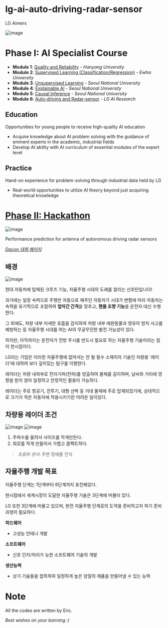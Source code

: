 # lg-ai-auto-driving-radar-sensor
LG Aimers

![image](https://user-images.githubusercontent.com/39285147/176646283-f1ef50cf-72b1-43be-89cc-1231cd0423ac.png)

# **Phase I: AI Specialist Course**
  - **Module 1**: [Quality and Reliability](https://github.com/hchoi256/lg-ai-auto-driving-radar-sensor/tree/main/quality-credibility) - *Hanyang University*
  - **Module 2**: [Supervised Learning (Classification/Regression)](https://github.com/hchoi256/lg-ai-auto-driving-radar-sensor/tree/main/supervised-learning) - *Ewha University*
  - **Module 3**: [Unsupervised Learning](https://github.com/hchoi256/lg-ai-auto-driving-radar-sensor/tree/main/unsupervised-learning) - *Seoul National University*
  - **Module 4**: [Explainable AI](https://github.com/hchoi256/lg-ai-auto-driving-radar-sensor/tree/main/explainable-ai-XAI) - *Seoul National University*
  - **Module 5**: [Causal Inference](https://github.com/hchoi256/lg-ai-auto-driving-radar-sensor/tree/main/causal-inference) - *Seoul National University*
  - **Module 6**: [Auto-driving and Radar-sensor](https://github.com/hchoi256/lg-ai-auto-driving-radar-sensor/tree/main/self-driving-and-radar-sensor) - *LG AI Research*

## Education
Opportunities for young people to receive high-quality AI education
- Acquire knowledge about AI problem solving with the guidance of eminent experts in the academic, industrial fields
- Develop AI ability with AI curriculum of essential modules of the expert level

## Practice
Hand-on experience for problem-solving through industrial data held by LG
- Real-world opportunities to utilize AI theory beyond just acquiring theoretical knowledge

# [**Phase II: Hackathon**](https://github.com/hchoi256/lg-ai-auto-driving-radar-sensor/blob/main/hackathon.md)
![image](https://user-images.githubusercontent.com/39285147/176649666-dc63ccb4-2a55-4750-a2be-30c4e2e263ed.png)

Performance prediction for antenna of autonomous driving radar sensors

[*Dacon 대회 페이지*](https://dacon.io/competitions/official/235927/overview/description)

## 배경
![image](https://user-images.githubusercontent.com/39285147/180979155-36215da2-b352-41ec-86ce-c00be4b791fa.png)

현대 자동차에 탑재된 크루즈 기능, 자율주행 시대의 도래를 알리는 신호탄입니다!

과거에는 일정 속력으로 주행만 자동으로 해주던 자동차가 시대가 변함에 따라 자동차는 속력을 유기적으로 조절하여 **앞차간 간격**을 맞추고, **핸들 조향 기능**을 운전자 대신 수행한다.

그 외에도, 차량 내부 미세한 호흡을 감지하여 차량 내부 애완동물과 영유아 방치 사고를 예방하는 등 자율주행 시대를 여는 AI의 무궁무진한 발전 가능성이 있다.

하지만, 아직까지는 운전자가 전방 주시를 반드시 필요로 하는 자율주행 기술이라는 점이 현시점이다.

LG라는 기업은 이러한 자율주행에 없어서는 안 될 필수 소재이자 기술인 차량용 '레이더'에 대하여 보다 깊이있는 탐구를 이행한다.

레이더는 차량 내외부로 전자기파(전파)를 방출하여 물체를 감지하며, 날씨와 거리에 영향을 받지 않아 일정하고 안정적인 활용이 가능하다.

레이더는 주로 항공기, 전투기, 대형 선박 등 거대 물체에 주로 탑재되었기에, 상대적으로 크기가 작은 자동차에 적용시키기란 어려운 일이있다.

## 차량용 레이더 조건
![image](https://user-images.githubusercontent.com/39285147/180979179-13a750f9-6b07-4868-b822-af96fb01bb4f.png)
![image](https://user-images.githubusercontent.com/39285147/180979335-5a05c3ac-9471-4eb2-96ac-acd9a8a34adb.png)

1. 주파수를 올려서 사이즈를 작게만든다.
2. 회로를 작게 만들어서 가볍고 콤팩트하다.

> *초음파 센서*: 주변 장애물 인식

## 자율주행 개발 목표
자율주행 단계는 1단계부터 6단계까지 포진해있다.

현시점에서 세계시장이 도달한 자율주행 기술은 3단계에 머물러 있다.

LG 또한 3단계에 머물고 있으며, 완전 자율주행 단계로의 도약을 준비하고자 하기 준비과정이 필요하다.

**하드웨어**
- 고성능 안테나 개발

**소프트웨어**
- 신호 인지/처리가 능한 소프트웨어 기술의 개발

**생산능력**
- 상기 기술들을 접목하여 일정하게 높은 양질의 제품을 만들어낼 수 있는 능력

# Note

All the codes are written by Eric.

*Best wishes on your learning :)*
